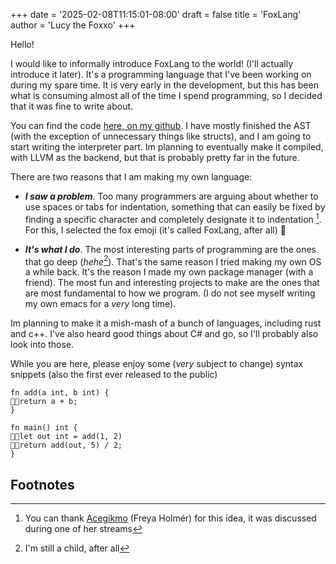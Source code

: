 +++
date = '2025-02-08T11:15:01-08:00'
draft = false
title = 'FoxLang'
author = 'Lucy the Foxxo'
+++

Hello!

I would like to informally introduce FoxLang to the world! (I'll actually introduce it later). It's a programming language that I've been working on during my spare time. It is very early in the development, but this has been what is consuming almost all of the time I spend programming, so I decided that it was fine to write about.

You can find the code <a href="https://github.com/rdstudios9145/foxlang">here, on my github</a>. I have mostly finished the AST (with the exception of unnecessary things like structs), and I am going to start writing the interpreter part. Im planning to eventually make it compiled, with LLVM as the backend, but that is probably pretty far in the future.

There are two reasons that I am making my own language:

 - __*I saw a problem*__. Too many programmers are arguing about whether to use spaces or tabs for indentation, something that can easily be fixed by finding a specific character and completely designate it to indentation [^1]. For this, I selected the fox emoji (it's called FoxLang, after all) 🦊

 - __*It's what I do*__. The most interesting parts of programming are the ones that go deep (*hehe*[^2]). That's the same reason I tried making my own OS a while back. It's the reason I made my own package manager (with a friend). The most fun and interesting projects to make are the ones that are most fundamental to how we program. (I do not see myself writing my own emacs for a *very* long time).

Im planning to make it a mish-mash of a bunch of languages, including rust and c++. I've also heard good things about C# and go, so I'll probably also look into those.

While you are here, please enjoy some (*very* subject to change) syntax snippets (also the first ever released to the public)

```fox
fn add(a int, b int) {
🦊🦊return a + b;
}

fn main() int {
🦊🦊let out int = add(1, 2)
🦊🦊return add(out, 5) / 2;
}
```

## Footnotes

[^1]: You can thank [Acegikmo](https://acegikmo.com) (Freya Holmér) for this idea, it was discussed during one of her streams
[^2]: I'm still a child, after all
